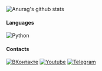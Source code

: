 ![Anurag's github stats](https://github-readme-stats.vercel.app/api?username=Timtaran&show_icons=true&theme=chartreuse-dark)

#### Languages

![Python](https://sun9-25.userapi.com/impg/uO8XoTRXIw0cm9QKYFTHyaBFwXxq3c7Cy5fSFQ/YUe51SNuyzo.jpg?size=75x50&quality=96&proxy=1&sign=653d0d6234948b3ed797e282a77a75b6&type=album)

#### Contacts

[![ВКонтакте](https://img.shields.io/badge/VKontakte-40304f?style=for-the-badge&logo=vk)](https://vk.com/timtaran_yt)
[![Youtube](https://img.shields.io/badge/Youtube-30384f?style=for-the-badge&logo=youtube&logoColor=fb4747)](https://www.youtube.com/channel/UClq0qLLcH9vhkDZpsLR7BeA)
[![Telegram](https://img.shields.io/badge/Telegram-304f46?style=for-the-badge&logo=telegram)](https://t.me/krilifon)
